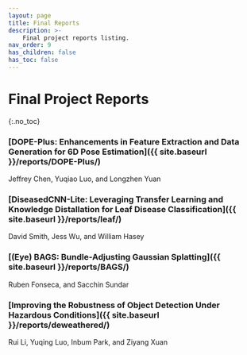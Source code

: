```yaml
---
layout: page
title: Final Reports
description: >-
    Final project reports listing.
nav_order: 9
has_children: false
has_toc: false
---
```


# Final Project Reports
{:.no_toc}


### [DOPE-Plus: Enhancements in Feature Extraction and Data Generation for 6D Pose Estimation]({{ site.baseurl }}/reports/DOPE-Plus/)
Jeffrey Chen, Yuqiao Luo, and Longzhen Yuan


### [DiseasedCNN-Lite: Leveraging Transfer Learning and Knowledge Distallation for Leaf Disease Classification]({{ site.baseurl }}/reports/leaf/)
David Smith, Jess Wu, and William Hasey

### [(Eye) BAGS: Bundle-Adjusting Gaussian Splatting]({{ site.baseurl }}/reports/BAGS/)
Ruben Fonseca, and Sacchin Sundar

### [Improving the Robustness of Object Detection Under Hazardous Conditions]({{ site.baseurl }}/reports/deweathered/)
Rui Li, Yuqing Luo, Inbum Park, and Ziyang Xuan
